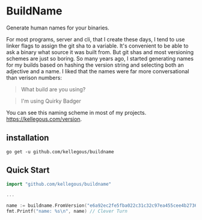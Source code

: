 # BuildName

Generate human names for your binaries.

For most programs, server and cli, that I create these days, I tend to use linker flags to assign the git sha to a variable. It's convenient to be able to ask a binary what source it was built from. But git shas and most versioning schemes are just so boring. So many years ago, I started generating names for my builds based on hashing the version string and selecting both an adjective and a name. I liked that the names were far more conversational than verison numbers:

> What build are you using?

> I'm using Quirky Badger

You can see this naming scheme in most of my projects. https://kellegous.com/version.

## installation

`go get -u github.com/kellegous/buildname`

## Quick Start

```go
import "github.com/kellegous/buildname"

...

name := buildname.FromVersion("e6a92ec2fe5fba022c31c32c97ea455cee4b2736")
fmt.Printf("name: %s\n", name) // Clever Turn
```